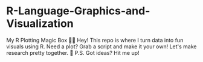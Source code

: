 # R-Language-Graphics-and-Visualization
My R Plotting Magic Box 🧙‍♂️ Hey! This repo is where I turn data into fun visuals using R. Need a plot? Grab a script and make it your own! Let's make research pretty together. 🌟 P.S. Got ideas? Hit me up!
